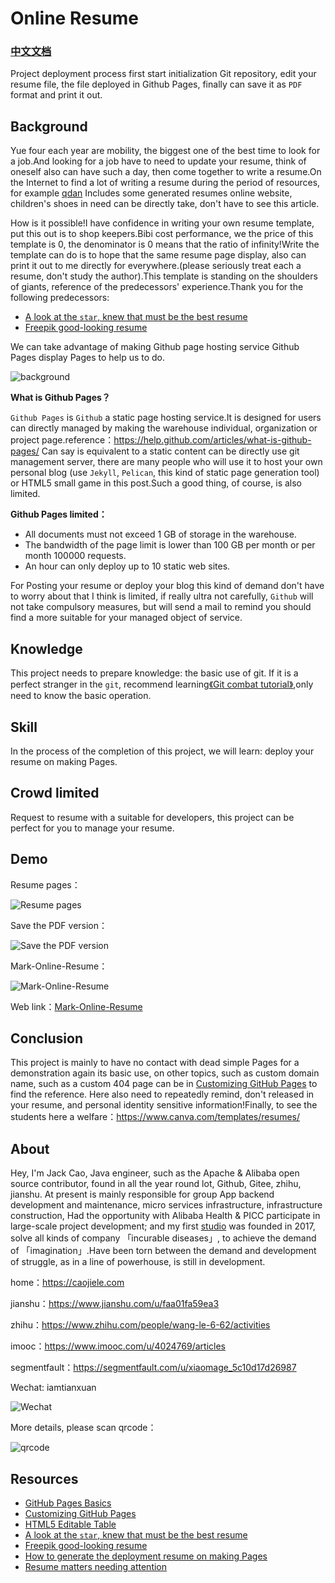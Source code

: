 # Online Resume

### [中文文档](README_zh.md)

Project deployment process first start initialization Git repository, edit your resume file, the file deployed in Github Pages, finally can save it as `PDF` format and print it out.

## **Background**

Yue four each year are mobility, the biggest one of the best time to look for a job.And looking for a job have to need to update your resume, think of oneself also can have such a day, then come together to write a resume.On the Internet to find a lot of writing a resume during the period of resources, for example [qdan](https://qdan.me/list/VUR-PAX01x8Skk0F) Includes some generated resumes online website, children's shoes in need can be directly take, don't have to see this article.

How is it possible!I have confidence in writing your own resume template, put this out is to shop keepers.Bibi cost performance, we the price of this template is 0, the denominator is 0 means that the ratio of infinity!Write the template can do is to hope that the same resume page display, also can print it out to me directly for everywhere.(please seriously treat each a resume, don't study the author).This template is standing on the shoulders of giants, reference of the predecessors' experience.Thank you for the following predecessors:

* [A look at the `star`, knew that must be the best resume](https://github.com/DIYgod/Resume)
* [Freepik good-looking resume](https://www.freepik.com/free-psd/editable-cv-format-download_716578.htm)

We can take advantage of making Github page hosting service Github Pages display Pages to help us to do.

![background](https://cdn.nlark.com/yuque/0/2019/png/338441/1563288299459-d2416856-ef5f-4c15-a2a6-041ae4f3f6ca.png)

**What is Github Pages？**

`Github Pages` is `Github` a static page hosting service.It is designed for users can directly managed by making the warehouse individual, organization or project page.reference：https://help.github.com/articles/what-is-github-pages/
Can say is equivalent to a static content can be directly use git management server, there are many people who will use it to host your own personal blog (use `Jekyll`, `Pelican`, this kind of static page generation tool) or HTML5 small game in this post.Such a good thing, of course, is also limited.

**Github Pages limited：**
* All documents must not exceed 1 GB of storage in the warehouse.
* The bandwidth of the page limit is lower than 100 GB per month or per month 100000 requests.
* An hour can only deploy up to 10 static web sites.

For Posting your resume or deploy your blog this kind of demand don't have to worry about that I think is limited, if really ultra not carefully, `Github` will not take compulsory measures, but will send a mail to remind you should find a more suitable for your managed object of service.

## **Knowledge**

This project needs to prepare knowledge: the basic use of git.
If it is a perfect stranger in the `git`, recommend learning[《Git combat tutorial》](https://www.shiyanlou.com/courses/4),only need to know the basic operation.

## **Skill**

In the process of the completion of this project, we will learn: deploy your resume on making Pages.

## **Crowd limited**

Request to resume with a suitable for developers, this project can be perfect for you to manage your resume.

## **Demo**

Resume pages： 

![Resume pages](https://cdn.nlark.com/yuque/0/2019/png/338441/1563288435058-5e6b931a-5ddf-4f8f-97b8-fdf1030ee04b.png) 

Save the PDF version：

![Save the PDF version](https://cdn.nlark.com/yuque/0/2019/png/338441/1563288446983-260d6296-7fb9-4e94-982a-b2e0c9ac6775.png) 

Mark-Online-Resume：

![Mark-Online-Resume](https://raw.githubusercontent.com/caojiele/resume/master/img-folder/Dynamic_figure2.gif)

Web link：[Mark-Online-Resume](https://caojiele.com/online-resume/)

## **Conclusion**

This project is mainly to have no contact with dead simple Pages for a demonstration again its basic use, on other topics, such as custom domain name, such as a custom 404 page can be in [Customizing GitHub Pages](https://help.github.com/categories/customizing-github-pages/) to find the reference. Here also need to repeatedly remind, don't released in your resume, and personal identity sensitive information!Finally, to see the students here a welfare：https://www.canva.com/templates/resumes/

## **About**

Hey, I'm Jack Cao, Java engineer, such as the Apache & Alibaba open source contributor, found in all the year round lot, Github, Gitee, zhihu, jianshu. At present is mainly responsible for group App backend development and maintenance, micro services infrastructure, infrastructure construction, Had the opportunity with Alibaba Health & PICC participate in large-scale project development; and my first [studio](https://caojiele.com/cooperation/) was founded in 2017, solve all kinds of company 「incurable diseases」, to achieve the demand of 「imagination」.Have been torn between the demand and development of struggle, as in a line of powerhouse, is still in development.

home：https://caojiele.com

jianshu：https://www.jianshu.com/u/faa01fa59ea3

zhihu：https://www.zhihu.com/people/wang-le-6-62/activities

imooc：https://www.imooc.com/u/4024769/articles

segmentfault：https://segmentfault.com/u/xiaomage_5c10d17d26987
    
Wechat: iamtianxuan

  ![Wechat](https://cdn.nlark.com/yuque/0/2019/jpeg/338441/1564802304985-6a45f687-8685-4426-998b-96a5f032f2c9.jpeg)
 
More details, please scan qrcode：
  
  ![qrcode](https://cdn.nlark.com/yuque/0/2019/png/338441/1562683998026-42937005-a1e6-43cb-b51e-6aacf2952a56.png) 
  
## **Resources**

* [GitHub Pages Basics](https://help.github.com/categories/github-pages-basics/)
* [Customizing GitHub Pages](https://help.github.com/categories/customizing-github-pages/)
* [HTML5 Editable Table](https://codepen.io/ashblue/pen/mCtuA)
* [A look at the `star`, knew that must be the best resume](https://github.com/DIYgod/Resume)
* [Freepik good-looking resume](https://www.freepik.com/free-psd/editable-cv-format-download_716578.htm)
* [How to generate the deployment resume on making Pages](https://www.jianshu.com/p/d95443bfdf75)
* [Resume matters needing attention](https://note.youdao.com/share/?id=a097d9dedfc367e44e8a5840bc250a96&type=note#/)
